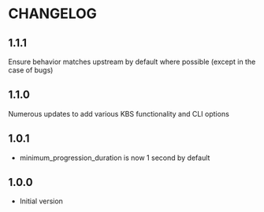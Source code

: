 # CHANGELOG

## 1.1.1

Ensure behavior matches upstream by default where possible (except in the case of bugs)

## 1.1.0

Numerous updates to add various KBS functionality and CLI options

## 1.0.1
- minimum\_progression\_duration is now 1 second by default

## 1.0.0

- Initial version

